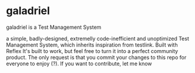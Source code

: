# galadriel
galadriel is a Test Management System


a simple, badly-designed, extremelly code-inefficient and unoptimized Test Management System, which inherits inspiration from testlink. Built with Reflex It's built to work, but feel free to turn it into a perfect community product. The only request is that you commit your changes to this repo for everyone to enjoy (?). If you want to contribute, let me know
